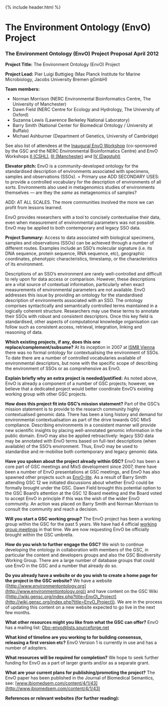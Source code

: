 {% include header.html %}

The Environment Ontology (EnvO) Project
=======================================

### **The Environment Ontology (EnvO) Project Proposal April 2012**

**Project Title:** The Environment Ontology (EnvO) Project

**Project Lead:** Pier Luigi Buttigieg (Max Planck Institute for Marine Microbiology, Jacobs University Bremen gGmbH)

**Team members:**

*   Norman Morrison (NERC Environmental Bioinformatics Centre, The University of Manchester)
*   Dawn Field (NERC Centre for Ecology and Hydrology, The University of Oxford)
*   Suzanna Lewis (Lawrence Berkeley National Laboratory)
*   Barry Smith (National Center for Biomedical Ontology / University at Buffalo)
*   Michael Ashburner (Department of Genetics, University of Cambridge)

See also list of attendees at the [Inaugural EnvO Workshop](http://wiki.gensc.org/index.php?title=EnvO_Workshop) (co-sponsored by the GSC and the NERC Environmental Bioinformatics Centre) and EnvO Workshops [II (CSHL)](http://wiki.gensc.org/index.php?title=EnvO_CSHL_workshop), [III (Manchester)](http://wiki.gensc.org/index.php?title=EnvO_Manchester_workshop) and [IV (Dagstuhl)](http://wiki.gensc.org/index.php?title=EnvO_Dagstuhl_workshop)

**Elevator pitch:** EnvO is a community-developed ontology for the standardised description of environments associated with specimens, samples and observations (SSOs). = Primary use ADD SECONDARY USES: to provide a controlled vocabulary for the description of environments of all sorts. Environments also used in metagenomics studies of environments themselves — are they the _same_ as metagenomics of samples?

ADD: AT ALL SCALES. The more communities involved the more we can profit from lessons learned.

EnvO provides researchers with a tool to concisely contextualise their data, even when measurement of environmental parameters was not possible. EnvO may be applied to both contemporary and legacy SSO data.

**Project Summary:** Access to data associated with biological specimens, samples and observations (SSOs) can be achieved through a number of different routes. Examples include an SSO’s molecular signature (i.e. its DNA sequence, protein sequence, RNA sequence, etc), geographic coordinates, phenotypic characteristics, timestamp, or the characteristics of its environment.

Descriptions of an SSO’s environment are rarely well-controlled and difficult to rely upon for data access or comparison. However, these descriptions are a vital source of contextual information, particularly when exact measurements of environmental parameters are not available. EnvO addresses this issue by providing an ontology for the standardised description of environments associated with an SSO. The ontology comprises syntactically and semantically controlled terms maintained in a logically coherent structure. Researchers may use these terms to annotate their SSOs with robust and consistent descriptors. Once this key field is standardised, other aspects of computational knowledge organisation can follow such as consistent access, retrieval, integration, linking and reasoning of data.

**Which existing projects, if any, does this one replace/complement/subsume?** At its inception in 2007 at [ISMB Vienna](http://www.iscb.org/cms_addon/conferences/ismbeccb2007/) there was no formal ontology for contextualising the environment of SSOs. To date there are a number of controlled vocabularies available of environmental descriptors, but none with the specific scope of describing the environment of SSOs or as comprehensive as EnvO.

**Explain briefly why an extra project is needed/justified:** As noted above, EnvO is already a component of a number of GSC projects; however, we believe that a dedicated project would better coordinate EnvO’s existing working group with other GSC projects.

**How does this project fit into GSC’s mission statement?** Part of the GSC’s mission statement is to provide to the research community highly contextualised genomic data. There has been a long history and demand for environmental contextualisation as part of the drive towards GSC MIxS compliance. Describing environments in a consistent manner will provide new scientific insights by placing well-annotated genomic information in the public domain. EnvO may also be applied retroactively: legacy SSO data may be annotated with EnvO terms based on full-text descriptions (when available) of the SSO’s environment. Thus, EnvO may be used to standardise and re-mobilise both contemporary and legacy genomic data.

**Have you spoken about the project already within GSC?** EnvO has been a core part of GSC meetings and MIxS development since 2007, there have been a number of EnvO presentations at GSC meetings, and EnvO has also spawned other projects such as [EnvO-lite](http://wiki.gensc.org/index.php?title=Habitat-Lite). As a result of Barry Smith attending GSC 12 we initiated discussions about whether EnvO could be formally brought under the GSC. Dawn Field brought this potential option to the GSC Board’s attention at the GSC 12 Board meeting and the Board voted to accept EnvO in principle if this was the wish of the wider EnvO community. An action was placed on Barry Smith and Norman Morrison to consult the community and reach a decision.

**Will you start a GSC working group?** The EnvO project has been a working group within the GSC for the past 5 years. We have had 4 official [working group meetings](http://wiki.gensc.org/index.php?title=EnvO_Project#Workshops) in that time. We are now requesting EnvO be officially brought within the GSC umbrella.

**How do you wish to further engage the GSC?** We wish to continue developing the ontology in collaboration with members of the GSC, in particular the content and developers groups and also the GSC Biodiversity Working Group. There are a large number of database groups that could use EnvO in the GSC and a number that already do so.

**Do you already have a website or do you wish to create a home page for the project in the GSC website?** We have a website ([http://www.environmentontology.org](http://www.environmentontology.org)) and have content on the GSC Wiki ([http://wiki.gensc.org/index.php?title=EnvO\_Project](http://wiki.gensc.org/index.php?title=EnvO_Project)). We are in the process of updating this content on a new website expected to go live in the next few months.

**What other resources might you like from what the GSC can offer?** EnvO has a mailing list: [Obo-envo@lists.sourceforge.net](mailto:Obo-envo@lists.sourceforge.net)

**What kind of timeline are you working to for building consensus, releasing a first version etc?** EnvO Version 1 is currently in use and has a number of adopters.

**What resources will be required for completion?** We hope to seek further funding for EnvO as a part of larger grants and/or as a separate grant.

**What are your current plans for publishing/promoting the project?** The EnvO paper has been published in the Journal of Biomedical Semantics, see: [www.jbiomedsem.com/content/4/1/43](http://www.jbiomedsem.com/content/4/1/43)

**References or relevant websites (for further reading):**
